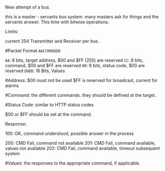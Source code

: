 New attempt of a bus.

this is a master - servants bus system.
many masters ask for things and the servants answer.
This time with bitwise operations.

Limits:

current 254 Transmitter and Receiver per bus.



#Packet Format
`AACCRRDDDD`

`AA`: 8 bits, target address, $00 and $FF (255) are reserved
`CC`: 8 bits, command, $00 and $FF are reserved
`RR`: 8 bits, status code, $00 are reserved
`DDDD`: 16 Bits, Values

#Address:
$00 must not be used
$FF is reserved for broadcast, current for alarms

#Command:
the different commands. they should be defined at the target.

#Status Code:
similar to HTTP status codes

$00 or $FF should be set at the command.

Response: 

100: OK, command understood, possible answer in the process
 

200: CMD Fail, command not available
201: CMD Fail, command available, values not available
202: CMD Fail, command available, timeout subsequent system 


#Values:
the responses to the appropriate command, if applicable.
